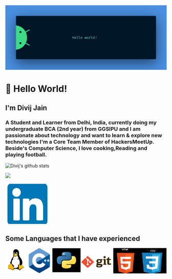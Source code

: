 

<!--
**diiviij/diiviij** is a ✨ _special_ ✨ repository because its `README.md` (this file) appears on your GitHub profile.-->
<img src="d.png">
<body style="background-image:bg.webp;">
<h1>  👋 Hello World! </h1></center>
<h2> I'm Divij Jain </h2>
<h3> A Student and Learner from Delhi, India, currently doing my undergraduate BCA (2nd year) from GGSIPU and I am passionate about technology and want to learn & explore new technologies I'm a Core Team Member of HackersMeetUp. Beside's Computer Science, I love cooking,Reading and playing football.</h3>

   ![Divij's github stats](https://github-readme-stats.vercel.app/api?username=diiviij&count_private=true)

![](https://komarev.com/ghpvc/?username=diiviij&color=green)


<a href="https://linkedin.com/in/divij-jain-625b651a5"><img src="link.png"></a></img>

   
 <h2>Some Languages that I have experienced   </h2>
   
   <img src="7.png">




